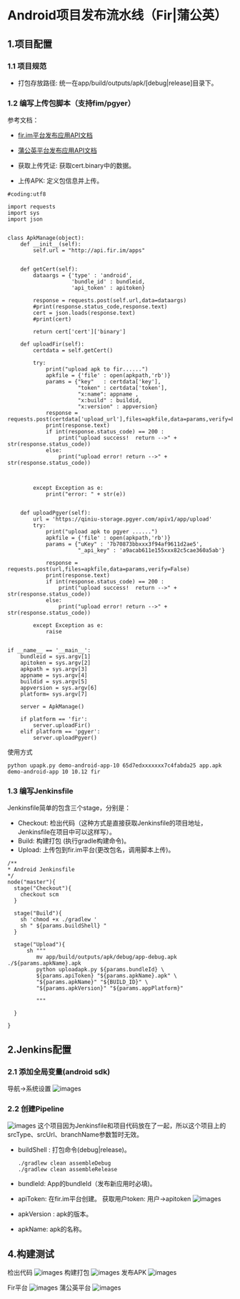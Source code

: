 # Android项目发布流水线（Fir|蒲公英）


## 1.项目配置

### 1.1 项目规范
- 打包存放路径: 统一在app/build/outputs/apk/[debug|release]目录下。

### 1.2 编写上传包脚本（支持fim/pgyer）
参考文档： 
- [fir.im平台发布应用API文档](https://fir.im/docs/publish)
- [蒲公英平台发布应用API文档](https://www.pgyer.com/doc/api#uploadApp)
   
- 获取上传凭证: 获取cert.binary中的数据。
- 上传APK: 定义包信息并上传。

```
#coding:utf8

import requests
import sys
import json


class ApkManage(object):
    def __init__(self):
        self.url = "http://api.fir.im/apps"


    def getCert(self):
        dataargs = {'type' : 'android',
                    'bundle_id' : bundleid,
                    'api_token' : apitoken}

        response = requests.post(self.url,data=dataargs)
        #print(response.status_code,response.text)
        cert = json.loads(response.text)
        #print(cert)

        return cert['cert']['binary']

    def uploadFir(self):
        certdata = self.getCert()
        
        try:
            print("upload apk to fir......")
            apkfile = {'file' : open(apkpath,'rb')}
            params = {"key"   : certdata['key'],
                      "token" : certdata['token'],
                      "x:name": appname ,
                      "x:build" : buildid,
                      "x:version" : appversion}
            response = requests.post(certdata['upload_url'],files=apkfile,data=params,verify=False)
            print(response.text)
            if int(response.status_code) == 200 :
                print("upload success!  return -->" + str(response.status_code))
            else:
                print("upload error! return -->" + str(response.status_code))



        except Exception as e:
            print("error: " + str(e))


    def uploadPgyer(self):
        url = 'https://qiniu-storage.pgyer.com/apiv1/app/upload'
        try:
            print("upload apk to pgyer ......")
            apkfile = {'file' : open(apkpath,'rb')}
            params = {"uKey" : '7b70873bbxxx3f94af9611d2ae5',
                      "_api_key" : 'a9acab611e155xxx82c5cae360a5ab'}

            response = requests.post(url,files=apkfile,data=params,verify=False)
            print(response.text)
            if int(response.status_code) == 200 :
                print("upload success!  return -->" + str(response.status_code))
            else:
                print("upload error! return -->" + str(response.status_code))

        except Exception as e:
            raise
       

if __name__ == '__main__':
    bundleid = sys.argv[1]
    apitoken = sys.argv[2]
    apkpath = sys.argv[3]
    appname = sys.argv[4]
    buildid = sys.argv[5]
    appversion = sys.argv[6]
    platform= sys.argv[7]

    server = ApkManage()

    if platform == 'fir':
        server.uploadFir()
    elif platform == 'pgyer':
        server.uploadPgyer()

```

使用方式

```
python upapk.py demo-android-app-10 65d7edxxxxxxx7c4fabda25 app.apk  demo-android-app 10 10.12 fir
```


### 1.3 编写Jenkinsfile
Jenkinsfile简单的包含三个stage，分别是：

- Checkout: 检出代码（这种方式是直接获取Jenkinsfile的项目地址，Jenkinsfile在项目中可以这样写）。
- Build: 构建打包 (执行gradle构建命令)。
- Upload: 上传包到fir.im平台(更改包名，调用脚本上传)。

```
/**
* Android Jenkinsfile
*/
node("master"){
  stage("Checkout"){
    checkout scm
  }

  stage("Build"){
    sh 'chmod +x ./gradlew '
    sh " ${params.buildShell} "
  }
  
  stage("Upload"){
      sh """  
         mv app/build/outputs/apk/debug/app-debug.apk ./${params.apkName}.apk
         python uploadapk.py ${params.bundleId} \
         ${params.apiToken} "${params.apkName}.apk" \
         "${params.apkName}" "${BUILD_ID}" \
         "${params.apkVersion}" "${params.appPlatform}"
         
         """
  
  }
  
}

```


## 2.Jenkins配置

### 2.1 添加全局变量(android sdk)
导航->系统设置
![images](./images/6.png)

### 2.2 创建Pipeline
![images](./images/5.png)
这个项目因为Jenkinsfile和项目代码放在了一起，所以这个项目上的srcType、srcUrl、branchName参数暂时无效。

- buildShell : 打包命令(debug|release)。

	```
	./gradlew clean assembleDebug
	./gradlew clean assembleRelease
	```
- bundleId: App的bundleId（发布新应用时必填)。
- apiToken: 在fir.im平台创建。
获取用户token: 用户->apitoken
![images](./images/8.png)

- apkVersion : apk的版本。
- apkName: apk的名称。



## 4.构建测试
检出代码
![images](./images/9.png)
构建打包
![images](./images/10.png)
发布APK
![images](./images/11.png)

Fir平台
![images](./images/12.png)
蒲公英平台
![images](./images/13.png)







